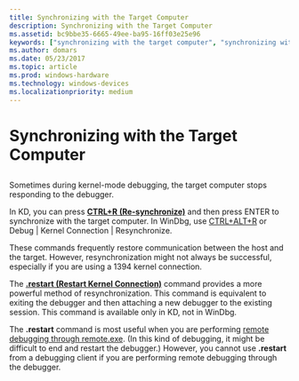```yaml
---
title: Synchronizing with the Target Computer
description: Synchronizing with the Target Computer
ms.assetid: bc9bbe35-6665-49ee-ba95-16ff03e25e96
keywords: ["synchronizing with the target computer", "synchronizing with the target computer, overview"]
ms.author: domars
ms.date: 05/23/2017
ms.topic: article
ms.prod: windows-hardware
ms.technology: windows-devices
ms.localizationpriority: medium
---
```


# Synchronizing with the Target Computer


## <span id="ddk_synchronizing_with_the_target_computer_dbg"></span><span id="DDK_SYNCHRONIZING_WITH_THE_TARGET_COMPUTER_DBG"></span>


Sometimes during kernel-mode debugging, the target computer stops responding to the debugger.

In KD, you can press [**CTRL+R (Re-synchronize)**](ctrl-r--re-synchronize-.md) and then press ENTER to synchronize with the target computer. In WinDbg, use [CTRL+ALT+R](debug---kernel-connection---resynchronize.md) or Debug | Kernel Connection | Resynchronize.

These commands frequently restore communication between the host and the target. However, resynchronization might not always be successful, especially if you are using a 1394 kernel connection.

The [**.restart (Restart Kernel Connection)**](-restart--restart-kernel-connection-.md) command provides a more powerful method of resynchronization. This command is equivalent to exiting the debugger and then attaching a new debugger to the existing session. This command is available only in KD, not in WinDbg.

The **.restart** command is most useful when you are performing [remote debugging through remote.exe](remote-debugging-through-remote-exe.md). (In this kind of debugging, it might be difficult to end and restart the debugger.) However, you cannot use **.restart** from a debugging client if you are performing remote debugging through the debugger.

 

 





